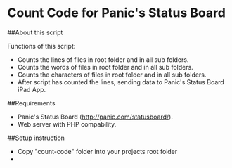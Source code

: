 Count Code for Panic's Status Board
===================================

##About this script

Functions of this script:
- Counts the lines of files in root folder and in all sub folders. 
- Counts the words of files in root folder and in all sub folders. 
- Counts the characters of files in root folder and in all sub folders.
- After script has counted the lines, sending data to Panic's Status Board iPad App.

##Requirements
- Panic's Status Board (http://panic.com/statusboard/).
- Web server with PHP compability.

##Setup instruction
- Copy "count-code" folder into your projects root folder
- 


